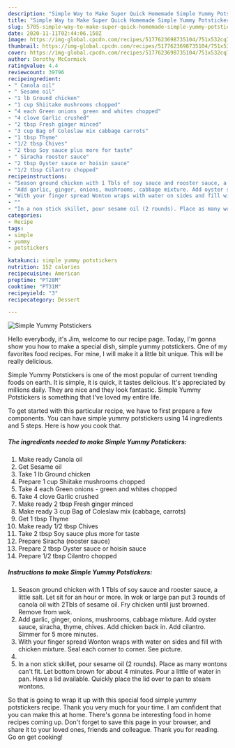 ```yaml
---
description: "Simple Way to Make Super Quick Homemade Simple Yummy Potstickers"
title: "Simple Way to Make Super Quick Homemade Simple Yummy Potstickers"
slug: 5705-simple-way-to-make-super-quick-homemade-simple-yummy-potstickers
date: 2020-11-11T02:44:06.150Z
image: https://img-global.cpcdn.com/recipes/5177623698735104/751x532cq70/simple-yummy-potstickers-recipe-main-photo.jpg
thumbnail: https://img-global.cpcdn.com/recipes/5177623698735104/751x532cq70/simple-yummy-potstickers-recipe-main-photo.jpg
cover: https://img-global.cpcdn.com/recipes/5177623698735104/751x532cq70/simple-yummy-potstickers-recipe-main-photo.jpg
author: Dorothy McCormick
ratingvalue: 4.4
reviewcount: 39796
recipeingredient:
- " Canola oil"
- " Sesame oil"
- "1 lb Ground chicken"
- "1 cup Shiitake mushrooms chopped"
- "4 each Green onions  green and whites chopped"
- "4 clove Garlic crushed"
- "2 tbsp Fresh ginger minced"
- "3 cup Bag of Coleslaw mix cabbage carrots"
- "1 tbsp Thyme"
- "1/2 tbsp Chives"
- "2 tbsp Soy sauce plus more for taste"
- " Siracha rooster sauce"
- "2 tbsp Oyster sauce or hoisin sauce"
- "1/2 tbsp Cilantro chopped"
recipeinstructions:
- "Season ground chicken with 1 Tbls of soy sauce and rooster sauce, a little salt. Let sit for an hour or more. In wok or large pan put 3 rounds of canola oil with 2Tbls of sesame oil. Fry chicken until just browned. Remove from wok."
- "Add garlic, ginger, onions, mushrooms, cabbage mixture. Add oyster sauce, siracha, thyme, chives. Add chicken back in. Add cilantro. Simmer for 5 more minutes."
- "With your finger spread Wonton wraps with water on sides and fill with chicken mixture. Seal each corner to corner. See picture."
- ""
- "In a non stick skillet, pour sesame oil (2 rounds). Place as many wontons can&#39;t fit. Let bottom brown for about 4 minutes. Pour a little of water in pan. Have a lid available. Quickly place the lid over to pan to steam wontons."
categories:
- Recipe
tags:
- simple
- yummy
- potstickers

katakunci: simple yummy potstickers 
nutrition: 152 calories
recipecuisine: American
preptime: "PT28M"
cooktime: "PT31M"
recipeyield: "3"
recipecategory: Dessert

---
```



![Simple Yummy Potstickers](https://img-global.cpcdn.com/recipes/5177623698735104/751x532cq70/simple-yummy-potstickers-recipe-main-photo.jpg)

Hello everybody, it's Jim, welcome to our recipe page. Today, I'm gonna show you how to make a special dish, simple yummy potstickers. One of my favorites food recipes. For mine, I will make it a little bit unique. This will be really delicious.



Simple Yummy Potstickers is one of the most popular of current trending foods on earth. It is simple, it is quick, it tastes delicious. It's appreciated by millions daily. They are nice and they look fantastic. Simple Yummy Potstickers is something that I've loved my entire life.


To get started with this particular recipe, we have to first prepare a few components. You can have simple yummy potstickers using 14 ingredients and 5 steps. Here is how you cook that.

<!--inarticleads1-->

##### The ingredients needed to make Simple Yummy Potstickers:

1. Make ready  Canola oil
1. Get  Sesame oil
1. Take 1 lb Ground chicken
1. Prepare 1 cup Shiitake mushrooms chopped
1. Take 4 each Green onions - green and whites chopped
1. Take 4 clove Garlic crushed
1. Make ready 2 tbsp Fresh ginger minced
1. Make ready 3 cup Bag of Coleslaw mix (cabbage, carrots)
1. Get 1 tbsp Thyme
1. Make ready 1/2 tbsp Chives
1. Take 2 tbsp Soy sauce plus more for taste
1. Prepare  Siracha (rooster sauce)
1. Prepare 2 tbsp Oyster sauce or hoisin sauce
1. Prepare 1/2 tbsp Cilantro chopped




<!--inarticleads2-->

##### Instructions to make Simple Yummy Potstickers:

1. Season ground chicken with 1 Tbls of soy sauce and rooster sauce, a little salt. Let sit for an hour or more. In wok or large pan put 3 rounds of canola oil with 2Tbls of sesame oil. Fry chicken until just browned. Remove from wok.
1. Add garlic, ginger, onions, mushrooms, cabbage mixture. Add oyster sauce, siracha, thyme, chives. Add chicken back in. Add cilantro. Simmer for 5 more minutes.
1. With your finger spread Wonton wraps with water on sides and fill with chicken mixture. Seal each corner to corner. See picture.
1. 
1. In a non stick skillet, pour sesame oil (2 rounds). Place as many wontons can&#39;t fit. Let bottom brown for about 4 minutes. Pour a little of water in pan. Have a lid available. Quickly place the lid over to pan to steam wontons.




So that is going to wrap it up with this special food simple yummy potstickers recipe. Thank you very much for your time. I am confident that you can make this at home. There's gonna be interesting food in home recipes coming up. Don't forget to save this page in your browser, and share it to your loved ones, friends and colleague. Thank you for reading. Go on get cooking!
